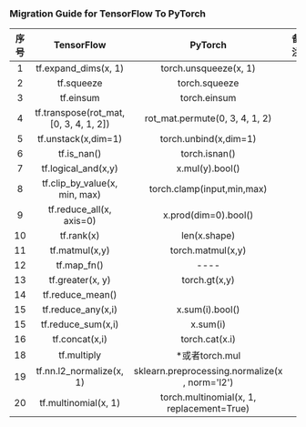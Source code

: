 ### Migration Guide for TensorFlow To PyTorch

|序号|TensorFlow|PyTorch|备注|
|:---:|:---:|:---:|:---:|
|1| tf.expand_dims(x, 1)|torch.unsqueeze(x, 1)||
|2| tf.squeeze | torch.squeeze||
|3| tf.einsum | torch.einsum ||
|4| tf.transpose(rot_mat, [0, 3, 4, 1, 2])|rot_mat.permute(0, 3, 4, 1, 2)||
|5| tf.unstack(x,dim=1)|torch.unbind(x,dim=1)||
|6| tf.is_nan() |torch.isnan()||
|7| tf.logical_and(x,y) | x.mul(y).bool()||
|8| tf.clip_by_value(x, min, max) | torch.clamp(input,min,max) ||
|9| tf.reduce_all(x, axis=0) | x.prod(dim=0).bool() ||
|10| tf.rank(x) | len(x.shape) ||
|11| tf.matmul(x,y) |torch.matmul(x,y)||
|12| tf.map_fn()| ---- ||
|13| tf.greater(x, y) | torch.gt(x,y) ||
|14| tf.reduce_mean() |||
|15| tf.reduce_any(x,i) | x.sum(i).bool() ||
|15| tf.reduce_sum(x,i) | x.sum(i) ||
|16| tf.concat(x,i)|torch.cat(x.i)||
|18| tf.multiply |*或者torch.mul||
|19|tf.nn.l2_normalize(x, 1)|sklearn.preprocessing.normalize(x , norm='l2')||
|20|tf.multinomial(x, 1)|torch.multinomial(x, 1, replacement=True)||